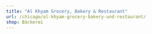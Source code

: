 ```yaml
---
title: "Al Khyam Grocery, Bakery & Restaurant"
url: /chicago/al-khyam-grocery-bakery-und-restaurant/
shop: Bäckerei
---
```

